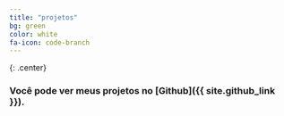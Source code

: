 ```yaml
---
title: "projetos"
bg: green
color: white
fa-icon: code-branch
---
```


{: .center}
### Você pode ver meus projetos no [Github]({{ site.github_link }}).
